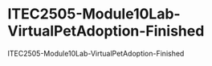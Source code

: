 # ITEC2505-Module10Lab-VirtualPetAdoption-Finished
ITEC2505-Module10Lab-VirtualPetAdoption-Finished
